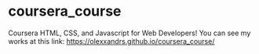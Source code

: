 # coursera_course
Coursera HTML, CSS, and Javascript for Web Developers!
You can see my works at this link:
https://olexxandrs.github.io/coursera_course/
